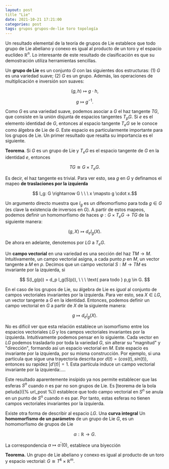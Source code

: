 ```yaml
---
layout: post
title "Lie"
date: 2021-10-21 17:21:00
categories: post
tags: grupos grupos-de-lie toro topología
---
```


Un resultado elemental de la teoría de grupos de Lie establece que todo grupo de Lie abeliano y conexo es igual al producto de un toro y el espacio euclídeo $\mathbb R^n$. Lo interesante de este resultado de clasificación es que su demostración utiliza herramientas sencillas.


Un **grupo de Lie** es un conjunto $G$ con las siguientes dos estructuras: (1) $G$ es una variedad suave; (2) $G$ es un grupo. Además, las operaciones de multiplicación e inversión son suaves:

$$ (g, h) \mapsto g \cdot h, $$   

$$ g \mapsto g^{-1}.$$

Como $G$ es una variedad suave, podemos asociar a $G$ el haz tangente $TG$, que consiste en la unión disjunta de espacios tangentes $T_p G$. Si $e$ es el elemento identidad de $G$, entonces al espacio tangente $T_eG$ se le conoce como álgebra de Lie de $G$. Este espacio es particularmente importante para los grupos de Lie. Un primer resultado que resalta su importancia es el siguiente. 

**Teorema**. Si $G$ es un grupo de Lie y $T_eG$ es el espacio tangente de $G$ en la identidad $e$, entonces 

$$ TG  \cong G \times T_e G.$$

Es decir, el haz tangente es trivial. Para ver esto, sea $g$ en $G$ y definamos el mapeo **de traslaciones por la izquierda**

$$ l_g: G \rightarrow G \ \ \ x \mapsto g \cdot x.$$

Un argumento directo muestra que $l_g$ es un difeomorfismo para toda $g \in G$  (es clave la existencia de inversos en $G$). A partir de estos mapeos, podemos definir un homomorfismo de haces $\varphi: G \times T_e G \rightarrow TG$ de la siguiente manera: 

$$ (g, X) \mapsto d_e l_g(X).$$

De ahora en adelante, denotemos por $LG$ a $T_eG$. 

Un **campo vectorial** en una variedad es una sección del haz $TM \rightarrow M$. Intuitivamente, un campo vectorial asigna, a cada punto $p$ en $M$, un vector tangente a $M$ en $p$. Decimos que un campo vectorial $S: M \rightarrow TM$ es invariante por la izquierda, si 

$$ S(l_g(p)) = d_p l_g(S(p)), \ \ \ \text{ para todo } p,g \in G. $$ 

En el caso de los grupos de Lie, su álgebra de Lie es *igual* al conjunto de campos vectoriales invariantes por la izquierda. Para ver esto, sea $X \in LG$, un vector tangente a $G$ en la identidad. Entonces, podemos definir un campo vectorial en $G$ a partir de $X$ de la siguiente manera:

$$ g \mapsto d_e l_g(X). $$

No es difícil ver que esta relación establece un isomorfismo entre los espacios vectoriales $LG$ y los campos vectoriales invariantes por la izquierda. Intuitivamente podemos pensar en lo siguiente. Cada vector en $LG$ podemos trasladarlo por toda la variedad $G$, sin alterar su "magnitud" y "dirección", formando así un espacio vectorial en $M$. Este espacio es invariante por la izquierda, por su misma construcción. Por ejemplo, si una particula que sigue una trayectoria descrita por $d(t) = (cos(t), sin(t))$, entonces su rapidez $\lvert d'(t) \rvert = 1$. Esta partícula induce un campo vectorial invariante por la izquierda:.... 

Este resultado aparentemente insípido ya nos permite establecer que las esferas $S^n$ cuando $n$ es par no son grupos de Lie. Es [teorema de la bola peluda]({% url_post %}) establece que todo campo vectorial en $S^n$ se anula en un punto de $S^n$ cuando $n$ es par. Por tanto, estas esferas no tienen campos vectoriales invariantes por la izquierda. 


Existe otra forma de describir al espacio $LG$. Una **curva integral**  Un **homomorfismo de un parámetro** de un grupo de Lie $G$, es un homomorfismo de grupos de Lie

$$ \alpha: \mathbb R \rightarrow G. $$

La correspondencia $\alpha \mapsto \alpha^\prime(0)$, establece una biyección  




**Teorema.** Un grupo de Lie abeliano y conexo es igual al producto de un toro y espacio vectorial: $G \cong T^k \times \mathbb R^m.$

